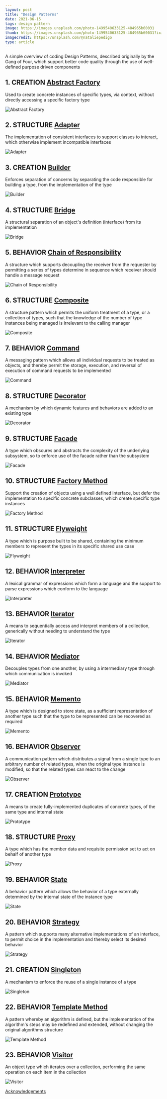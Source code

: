 ```yaml
---
layout: post
title: "Design Patterns"
date: 2021-06-15
tags: design pattern
image: https://images.unsplash.com/photo-1499540633125-484965b60031
thumb: https://images.unsplash.com/photo-1499540633125-484965b60031?ixid=MnwxMjA3fDB8MHxzZWFyY2h8N3x8dGVhbXxlbnwwfHwwfHw%3D&ixlib=rb-1.2.1&auto=format&fit=crop&w=500&q=60
imagecredit: https://unsplash.com/@nataliepedigo
type: article
---
```


A simple overview of coding Design Patterns, described originally by the Gang of Four, which support better code quality through the use of well-defined purpose driven components

## 1. CREATION [Abstract Factory](https://www.dofactory.com/net/abstract-factory-design-pattern)
Used to create concrete instances of specific types, via context, without directly accessing a specific factory type

![Abstract Factory](https://www.dofactory.com/img/diagrams/net/abstract.gif)

## 2. STRUCTURE [Adapter](https://www.dofactory.com/net/adapter-design-pattern)

The implementation of consistent interfaces to support classes to interact, which otherwise implement incompatible interfaces

![Adapter](https://www.dofactory.com/img/diagrams/net/adapter.gif)

## 3. CREATION [Builder](https://www.dofactory.com/net/builder-design-pattern)
Enforces separation of concerns by separating the code responsible for building a type, from the implementation of the type

![Builder](https://www.dofactory.com/img/diagrams/net/builder.gif)

## 4. STRUCTURE [Bridge](https://www.dofactory.com/net/bridge-design-pattern)
A structural separation of an object's definition (interface) from its implementation

![Bridge](https://www.dofactory.com/img/diagrams/net/bridge.gif)

## 5. BEHAVIOR [Chain of Responsibility](https://www.dofactory.com/net/chain-of-responsibility-design-pattern)
A structure which supports decoupling the receiver from the requester by permitting a series of types determine in sequence which receiver should handle a message request

![Chain of Responsibility](https://www.dofactory.com/img/diagrams/net/chain.gif)

## 6. STRUCTURE [Composite](https://www.dofactory.com/net/composite-design-pattern)
A structure pattern which permits the uniform treatment of a type, or a collection of types, such that the knowledge of the number of type instances being managed is irrelevant to the calling manager

![Composite](https://www.dofactory.com/img/diagrams/net/composite.gif)

## 7. BEHAVIOR [Command](https://www.dofactory.com/net/command-design-pattern)
A messaging pattern which allows all individual requests to be treated as objects, and thereby permit the storage, execution, and reversal of execution of command requests to be implemented

![Command](https://www.dofactory.com/img/diagrams/net/command.gif)

## 8. STRUCTURE [Decorator](https://www.dofactory.com/net/decorator-design-pattern)
A mechanism by which dynamic features and behaviors are added to an existing type

![Decorator](https://www.dofactory.com/img/diagrams/net/decorator.gif)

## 9. STRUCTURE [Facade](https://www.dofactory.com/net/facade-design-pattern)
A type which obscures and abstracts the complexity of the underlying subsystem, so to enforce use of the facade rather than the subsystem

![Facade](https://www.dofactory.com/img/diagrams/net/facade.gif)

## 10. STRUCTURE [Factory Method](https://www.dofactory.com/net/factory-method-design-pattern)
Support the creation of objects using a well defined interface, but defer the implementation to specific concrete subclasses, which create specific type instances

![Factory Method](https://www.dofactory.com/img/diagrams/net/factory.gif)

## 11. STRUCTURE [Flyweight](https://www.dofactory.com/net/flyweight-design-pattern)
A type which is purpose built to be shared, containing the minimum members to represent the types in its specific shared use case

![Flyweight](https://www.dofactory.com/img/diagrams/net/flyweight.gif)

## 12. BEHAVIOR [Interpreter](https://www.dofactory.com/net/interpreter-design-pattern)
A lexical grammar of expressions which form a language and the support to parse expressions which conform to the language

![Interpreter](https://www.dofactory.com/img/diagrams/net/interpreter.gif)

## 13. BEHAVIOR [Iterator](https://www.dofactory.com/net/iterator-design-pattern)
A means to sequentially access and interpret members of a collection, generically without needing to understand the type

![Iterator](https://www.dofactory.com/img/diagrams/net/iterator.gif)

## 14. BEHAVIOR [Mediator](https://www.dofactory.com/net/mediator-design-pattern)
Decouples types from one another, by using a intermediary type through which communication is invoked

![Mediator](https://www.dofactory.com/img/diagrams/net/mediator.gif)

## 15. BEHAVIOR [Memento](https://www.dofactory.com/net/memento-design-pattern)
A type which is designed to store state, as a sufficient representation of another type such that the type to be represented can be recovered as required

![Memento](https://www.dofactory.com/img/diagrams/net/memento.gif)

## 16. BEHAVIOR [Observer](https://www.dofactory.com/net/observer-design-pattern)
A communication pattern which distributes a signal from a single type to an arbitrary number of related types, when the original type instance is modified, so that the related types can react to the change 

![Observer](https://www.dofactory.com/img/diagrams/net/observer.gif)

## 17. CREATION [Prototype]()
A means to create fully-implemented duplicates of concrete types, of the same type and internal state

![Prototype](https://www.dofactory.com/img/diagrams/net/prototype.gif)

## 18. STRUCTURE [Proxy](https://www.dofactory.com/net/proxy-design-pattern)
A type which has the member data and requisite permission set to act on behalf of another type

![Proxy](https://www.dofactory.com/img/diagrams/net/proxy.gif)


## 19. BEHAVIOR [State](https://www.dofactory.com/net/state-design-pattern)
A behavior pattern which allows the behavior of a type externally determined by the internal state of the instance type

![State](https://www.dofactory.com/img/diagrams/net/state.gif)

## 20. BEHAVIOR [Strategy](https://www.dofactory.com/net/strategy-design-pattern)
A pattern which supports many alternative implementations of an interface, to permit choice in the implementation and thereby select its desired behavior

![Strategy](https://www.dofactory.com/img/diagrams/net/strategy.gif)

## 21. CREATION [Singleton](https://www.dofactory.com/net/singleton-design-pattern)
A mechanism to enforce the reuse of a single instance of a type

![Singleton](https://www.dofactory.com/img/diagrams/net/singleton.gif)

## 22. BEHAVIOR [Template Method](https://www.dofactory.com/net/template-method-design-pattern)
A pattern whereby an algorithm is defined, but the implementation of the algorithm's steps may be redefined and extended, without changing the original algorithms structure

![Template Method](https://www.dofactory.com/img/diagrams/net/template.gif)

## 23. BEHAVIOR [Visitor](https://www.dofactory.com/net/visitor-design-pattern)
An object type which iterates over a collection, performing the same operation on each item in the collection

![Visitor](https://www.dofactory.com/img/diagrams/net/visitor.gif)

[Acknowledgements](https://www.dofactory.com)
